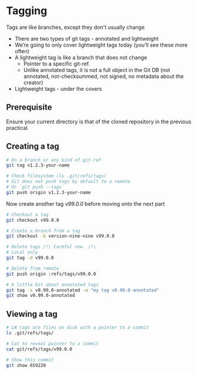 # Tagging

Tags are like branches, except they don't usually change

* There are two types of git tags - annotated and lightweight
* We’re going to only cover lightweight tags today (you’ll see these more often)
* A lightweight tag is like a branch that does not change
  * Pointer to a specific git-ref.
  * Unlike annotated tags, it is not a full object in the Git DB (not annotated, not-checksummed, not signed, no metadata about the creator)
* Lightweight tags - under the covers

## Prerequisite
Ensure your current directory is that of the cloned repository in the previous practical.

## Creating a tag

```bash
# On a branch or any kind of git-ref
git tag v1.2.3-your-name

# Check filesystem (ls .git/refs/tags)
# Git does not push tags by default to a remote
# Or `git push --tags`
git push origin v1.2.3-your-name
```
Now create another tag _v99.0.0_ before moving onto the next part
```bash
# Checkout a tag
git checkout v99.0.0

# Create a branch from a tag
git checkout -b version-nine-nine v99.0.0

# Delete tags /!\ Careful now  /!\
# Local only
git tag -d v99.0.0

# Delete from remote
git push origin :refs/tags/v99.0.0

# A little bit about annotated tags
git tag -s v0.99.0-annotated -m "my tag v0.99.0-annotated"
git show v0.99.0-annotated
```

## Viewing a tag

```bash
# LW tags are files on disk with a pointer to a commit
ls .git/refs/tags/

# Cat to reveal pointer to a commit
cat git/refs/tags/v99.0.0

# Show this commit
git show 659220 
```
